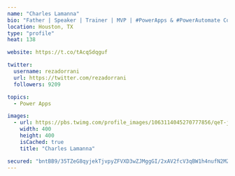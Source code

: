 ```yaml
---
name: "Charles Lamanna"
bio: "Father | Speaker | Trainer | MVP | #PowerApps & #PowerAutomate Community Super User | YouTuber Right-pointing triangle http://youtube.com/c/rezadorrani | Learn - Share - Clockwise rightwards and leftwards open circle arrows"
location: Houston, TX
type: "profile"
heat: 138

website: https://t.co/tAcqSdqguf

twitter:
  username: rezadorrani
  url: https://twitter.com/rezadorrani
  followers: 9209

topics:
  - Power Apps

images:
  - url: https://pbs.twimg.com/profile_images/1063114045270777856/qeT-jpWr_400x400.jpg
    width: 400
    height: 400
    isCached: true
    title: "Charles Lamanna"

secured: "bntBB9/35TZeG8qyjekTjvpyZFVXD3wZJMggGI/2xAV2fcV3qBW1h4nufN2MZwSEPpjYvJqXoa9X7I5DZJ+VPQeY5uUA5Fy5g5b1zNRasYDqX1/rfsmonJUNrXaybnnx7Q2zhLE6cQ1Zzdh+Cy1hjbS1q6+7JMuMWckmTYbtl9lDdSQoHfB3IJJk1PCLKeI7PO2D3cgw99RODJeC30p7oAAFRByLBFIfT6RUsXPvXR4pqWiqGi2kfZwJ+IDF+UPIIS/bfnMlqFwKNOxpXrmRwtI9JuxhbkkNisco/JiAZh1cWGqPHtbPn+VDO1+efJMrnlojh9Fk3JuEBUzsDK2qiW1H2WrycHvnjf5WlGb2HGLsHo/owrnEZqLpwvap0B42cl93E/I2qv1DuETknqE+4/SbQcHwa86g6nvOfw5Munw=;Cqj0r7dDXBnUcpQ0bqmedw=="
---
```


